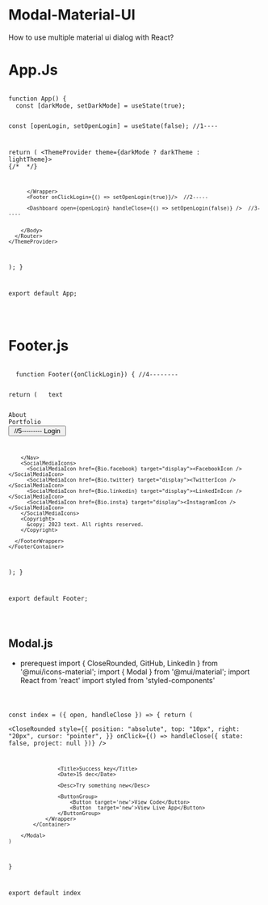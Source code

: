 # Modal-Material-UI
How to use multiple material ui dialog with React?

# App.Js
<code>
function App() {
  const [darkMode, setDarkMode] = useState(true);
  
  const [openLogin, setOpenLogin] = useState(false);  //1----


  return (
    <ThemeProvider theme={darkMode ? darkTheme : lightTheme}>
      <Router >
        <Navbar />
        <Body>
          <HeroSection />
          <Wrapper>
             {/* <About />  */}
             
          </Wrapper>
          <Footer onClickLogin={() => setOpenLogin(true)}/>  //2-----
          
          <Dashboard open={openLogin} handleClose={() => setOpenLogin(false)} />  //3-----
          
          
        </Body>
      </Router>
    </ThemeProvider>
  );
}

export default App;

  
  </code>


  # Footer.js

  <code>
  function Footer({onClickLogin}) { //4--------


  return (
    <FooterContainer>
      <FooterWrapper>
        <Logo>text</Logo>
        <Nav>
          <NavLink href="#about">About</NavLink>
          <NavLink href="#projects">Portfolio</NavLink>
          <button onClick={onClickLogin}> //5---------
          Login
        </button>
          

          
        </Nav>
        <SocialMediaIcons>
          <SocialMediaIcon href={Bio.facebook} target="display"><FacebookIcon /></SocialMediaIcon>
          <SocialMediaIcon href={Bio.twitter} target="display"><TwitterIcon /></SocialMediaIcon>
          <SocialMediaIcon href={Bio.linkedin} target="display"><LinkedInIcon /></SocialMediaIcon>
          <SocialMediaIcon href={Bio.insta} target="display"><InstagramIcon /></SocialMediaIcon>
        </SocialMediaIcons>
        <Copyright>
          &copy; 2023 text. All rights reserved.
        </Copyright>

      </FooterWrapper>
    </FooterContainer>
  );
}

export default Footer;
  
  </code>

  # Modal.js
  - prerequest
import { CloseRounded, GitHub, LinkedIn } from '@mui/icons-material';
import { Modal } from '@mui/material';
import React from 'react'
import styled from 'styled-components'

  <code>

  const index = ({ open, handleClose }) => {
    return (
        <Modal   open={open} onClose={handleClose}>
            <Container>
                <Wrapper>
                    <CloseRounded
                        style={{
                            position: "absolute",
                            top: "10px",
                            right: "20px",
                            cursor: "pointer",
                        }}
                        onClick={() => handleClose({ state: false, project: null })}
                    />
                    
                    <Title>Success key</Title>
                    <Date>15 dec</Date>
                    
                    <Desc>Try something new</Desc>
                    
                    <ButtonGroup>
                        <Button target='new'>View Code</Button>
                        <Button  target='new'>View Live App</Button>
                    </ButtonGroup>
                </Wrapper>
            </Container>

        </Modal>
    )
}

export default index

   </code>
